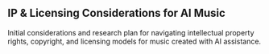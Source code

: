 ## IP & Licensing Considerations for AI Music
Initial considerations and research plan for navigating intellectual property rights, copyright, and licensing models for music created with AI assistance.

